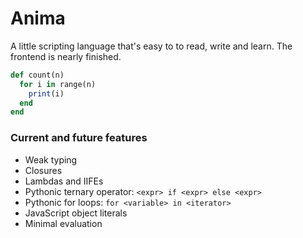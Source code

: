 # Anima

A little scripting language that's easy to to read, write and learn. The frontend is nearly finished.


```ruby
def count(n)
  for i in range(n)
    print(i)
  end
end
```

### Current and future features

* Weak typing
* Closures
* Lambdas and IIFEs
* Pythonic ternary operator: `<expr> if <expr> else <expr>`
* Pythonic for loops: `for <variable> in <iterator>`
* JavaScript object literals
* Minimal evaluation
